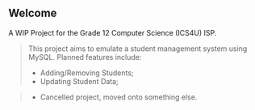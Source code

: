 ## Welcome
A WIP Project for the Grade 12 Computer Science (ICS4U) ISP.
> This project aims to emulate a student management system using MySQL.
> Planned features include:
> + Adding/Removing Students;
> + Updating Student Data;

> + Cancelled project, moved onto something else.
